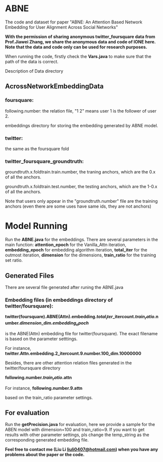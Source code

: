 # ABNE
The code and dataset for paper "ABNE: An Attention Based Network Embedding for User Alignment Across Social Networks"


**With the permission of sharing anonymous twitter_foursquare data from Prof.Jiawei Zhang, 
we share the anonymous data and code of IONE here. 
Note that the data and code only can be used for research purposes.**

When running the code, firstly check the **Vars.java** to make sure that the path of the data is correct. 

Description of Data directory

## AcrossNetworkEmbeddingData

### foursquare:
	
following.number: the relation file, "1  2" means user 1 is the follower of user 2. 

embeddings directory for storing the embedding generated by ABNE model.		

### twitter:
the same as the foursquare fold	


### twitter_foursquare_groundtruth:

groundtruth.x.foldtrain.train.number, the traning anchors, which are the 0.x of all the anchors.
		
groundtruth.x.foldtrain.test.number,  the testing anchors, which are the 1-0.x of all the anchors.
    
Note that users only appear in the "groundtruth.number" file are the training anchors (even there are some uses have same ids, they are not anchors) 

# Model Running

Run the **ABNE.java** for the embeddings. There are several parameters in the main function: **attention_epoch** for the Vanilla_Attn iteration, **embedding_epoch** for embedding algorithm iteration, **total_iter** for the outmost iteration, **dimension** for the dimensions, **train_ratio** for the training set ratio.

## Generated Files

There are several file generated after runing the ABNE.java

### Embedding files (in embeddings directory of twitter/foursquare):
**twitter(foursquare).ABNE(Attn).embedding.$total_iter$_itercount.$train_ratio$.number.$dimension$_dim.$embedding_epoch$**

is the ABNE(Attn) embedding file for twitter(foursquare). The exact filename is based on the parameter setttings.

For instance, **twitter.Attn.embedding.2_itercount.9.number.100_dim.10000000**

Besides, there are other attention relation files generated in the twitter/foursquare directory

**following.number.$train_ratio$.attn**

For instance, **following.number.9.attn**

based on the train_ratio parameter settings.

## For evaluation

Run the **getPrecision.java** for evaluation, here we provide a sample for the ABEN model with dimension=100 and train_ratio=9. If you want to get results with other parameter settings, pls change the temp_string as the corresponding generated embedding file.

**Feel free to contact me (Liu Li liuli0407@hotmail.com) when you have any problems about the paper or the code.**









